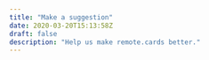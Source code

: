 ```yaml
---
title: "Make a suggestion"
date: 2020-03-20T15:13:58Z
draft: false
description: "Help us make remote.cards better."
---
```

